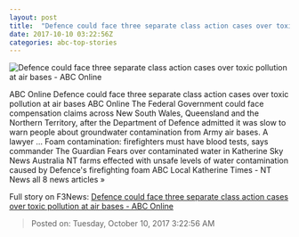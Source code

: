 ```yaml
---
layout: post
title:  "Defence could face three separate class action cases over toxic pollution at air bases - ABC Online"
date: 2017-10-10 03:22:56Z
categories: abc-top-stories
---
```


![Defence could face three separate class action cases over toxic pollution at air bases - ABC Online](http://www.abc.net.au/news/image/5481610-1x1-700x700.jpg)

ABC Online Defence could face three separate class action cases over toxic pollution at air bases ABC Online The Federal Government could face compensation claims across New South Wales, Queensland and the Northern Territory, after the Department of Defence admitted it was slow to warn people about groundwater contamination from Army air bases. A lawyer ... Foam contamination: firefighters must have blood tests, says commander The Guardian Fears over contaminated water in Katherine Sky News Australia NT farms effected with unsafe levels of water contamination caused by Defence's firefighting foam ABC Local Katherine Times - NT News all 8 news articles »


Full story on F3News: [Defence could face three separate class action cases over toxic pollution at air bases - ABC Online](http://www.f3nws.com/n/QGJjAB)

> Posted on: Tuesday, October 10, 2017 3:22:56 AM

